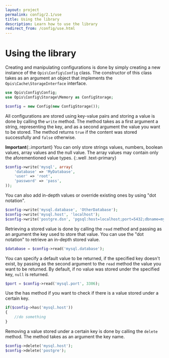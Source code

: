 ```yaml
---
layout: project
permalink: config/2.1/use
title: Using the library
description: Learn how to use the library
redirect_from: /config/use.html
---
```

# Using the library

Creating and manipulating configurations is done by simply creating a new instance of the `Opis\Config\Config` class. 
The constructor of this class takes as an argument an object that implements the `Opis\Cache\StorageInterface` interface.

```php
use Opis\Config\Config;
use Opis\Config\Storage\Memory as ConfigStorage;

$config = new Config(new ConfigStorage());
```

All configurations are stored using key-value pairs and storing a value is done by calling the `write` method. 
The method takes as a first argument a string, representing the key, and as a second argument the value you want 
to be stored. The method returns `true` if the content was stored successfully and `false` otherwise. 

**Important**{:.important}
You can only store strings values, numbers, boolean values, array values and the null value. 
The array values may contain only the aforementioned value types. 
{:.well .text-primary}

```php
$config->write('mysql', array(
    'database' => 'MyDatabase',
    'user' => 'root',
    'password' => 'pass',
));
```

You can also add in-depth values or override existing ones by using "dot notation".

```php
$config->write('mysql.database', 'OtherDatabase');
$config->write('mysql.host', 'localhost');
$config->write('postgre.dsn', 'pgsql:host=localhost;port=5432;dbname=mydatabase');
```

Retrieving a stored value is done by calling the `read` method and passing as an argument the key 
used to store that value. You can use the "dot notation" to retrieve an in-depth stored value.

```php
$database = $config->read('mysql.database');
```

You can specify a default value to be returned, if the specified key doesn't exist, by passing as the second argument 
to the `read` method the value you want to be returned. 
By default, if no value was stored under the specified key, `null` is returned.

```php
$port = $config->read('mysql.port', 3306);
```

Use the has method if you want to check if there is a value stored under a certain key.

```php
if($config->has('mysql.host'))
{
    //do something
}
```

Removing a value stored under a certain key is done by calling the `delete` method. 
The method takes as an argument the key name.

```php
$config->delete('mysql.host');
$config->delete('postgre');
```
